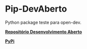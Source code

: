 # Pip-DevAberto

Python package teste para open-dev.

[**Repositório Desenvolvimento Aberto**](https://github.com/Insper/dev-aberto)

[**PyPi**](https://test.pypi.org/project/raphaella/0.1/)
